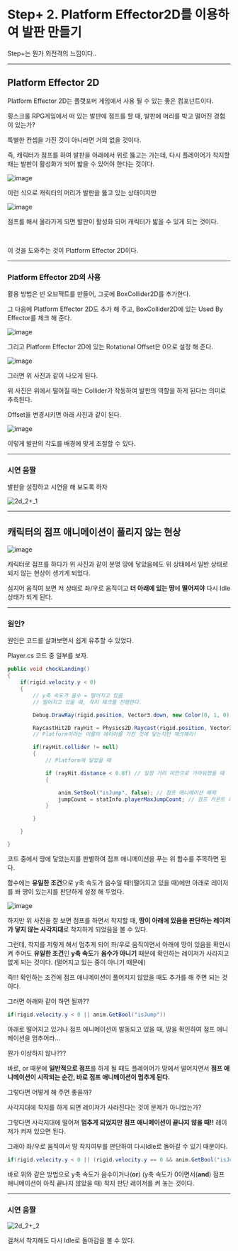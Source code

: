 # Step+ 2. Platform Effector2D를 이용하여 발판 만들기

Step+는 뭔가 외전격의 느낌이다..

<hr>

## Platform Effector 2D

Platform Effector 2D는 플랫포머 게임에서 사용 될 수 있는 좋은 컴포넌트이다.

횡스크롤 RPG게임에서 떠 있는 발판에 점프를 할 때, 발판에 머리를 박고 떨어진 경험이 있는가?

특별한 컨셉을 가진 것이 아니라면 거의 없을 것이다.

즉, 캐릭터가 점프를 하여 발판을 아래에서 위로 뚫고는 가는데, 다시 플레이어가 착지할 때는 발판이 활성화가 되어 밟을 수 있어야 한다는 것이다.

![image](https://user-images.githubusercontent.com/66288087/212875152-b3e81260-6c47-40cc-b448-9a7cbf2fdb05.png)

이런 식으로 캐릭터의 머리가 발판을 뚫고 있는 상태이지만

![image](https://user-images.githubusercontent.com/66288087/212875272-8e213bb1-7455-4912-9fbf-ce2b990bc7b5.png)

점프를 해서 올라가게 되면 발판이 활성화 되어 캐릭터가 밟을 수 있게 되는 것이다.

<br>

이 것을 도와주는 것이 Platform Effector 2D이다.

<hr>

### Platform Effector 2D의 사용

활용 방법은 빈 오브젝트를 만들어, 그곳에 BoxCollider2D를 추가한다.

그 다음에 Platform Effector 2D도 추가 해 주고, BoxCollider2D에 있는 Used By Effector를 체크 해 준다.

![image](https://user-images.githubusercontent.com/66288087/212878296-74584f58-d285-41c6-a7c6-910863e551a2.png)

그리고 Platform Effector 2D에 있는 Rotational Offset은 0으로 설정 해 준다.

![image](https://user-images.githubusercontent.com/66288087/212878534-043f6da6-9084-4eae-b2c3-5c53029bc9ee.png)

그러면 위 사진과 같이 나오게 된다.

위 사진은 위에서 떨어질 때는 Collider가 작동하여 발판의 역할을 하게 된다는 의미로 추측된다.

Offset을 변경시키면 아래 사진과 같이 된다.

![image](https://user-images.githubusercontent.com/66288087/212878861-b4cb78cc-88a0-4fa3-9b01-fb0208c317b8.png)

이렇게 발판의 각도를 배경에 맞게 조절할 수 있다.

<hr>

### 시연 움짤

발판을 설정하고 시연을 해 보도록 하자

![2d_2+_1](https://user-images.githubusercontent.com/66288087/212879961-579c914e-2d1e-4422-8441-08a94d80ba72.gif)

<hr>

## 캐릭터의 점프 애니메이션이 풀리지 않는 현상

![image](https://user-images.githubusercontent.com/66288087/213861653-2053de3f-2df5-409f-9679-c0cd7ae16a4e.png)

캐릭터로 점프를 하다가 위 사진과 같이 분명 땅에 닿았음에도 위 상태에서 일반 상태로 되지 않는 현상이 생기게 되었다.

심지어 움직여 보면 저 상태로 좌/우로 움직이고 **더 아래에 있는 땅**에 **떨어져야** 다시 Idle 상태가 되게 된다.

<hr>

### 원인?

원인은 코드를 살펴보면서 쉽게 유추할 수 있었다.

Player.cs 코드 중 일부를 보자.

```c#
public void checkLanding()
{
    if(rigid.velocity.y < 0)
    {
        // y축 속도가 음수 = 떨어지고 있음
        // 떨어지고 있을 때, 착지 체크를 진행한다.

        Debug.DrawRay(rigid.position, Vector3.down, new Color(0, 1, 0)); // 레이저를 그린다. (시각적으로 보기 위함)

        RaycastHit2D rayHit = Physics2D.Raycast(rigid.position, Vector3.down, 1, LayerMask.GetMask("Platform")); // 진짜 레이저 그리기 (시작위치, 방향, 거리)
        // Platform이라는 이름의 레이어를 가진 것에 닿는지만 체크해라!

        if(rayHit.collider != null)
        {
            // Platform에 닿았을 때

            if (rayHit.distance < 0.8f) // 일정 거리 미만으로 가까워졌을 때
            {

                anim.SetBool("isJump", false); // 점프 애니메이션 해제
                jumpCount = statInfo.playerMaxJumpCount; // 점프 카운트 리셋
            }

        }

    }

}
```

코드 중에서 땅에 닿았는지를 판별하여 점프 애니메이션을 푸는 위 함수를 주목하면 된다.

함수에는 **유일한 조건**으로 y축 속도가 음수일 때!(떨어지고 있을 때)에만 아래로 레이저를 쏴 땅이 있는지를 판단하게 설정 해 두었다.

![image](https://user-images.githubusercontent.com/66288087/213861807-eb13237c-4163-4c7f-8a29-144ee491bf9e.png)

하지만 위 사진을 잘 보면 점프를 하면서 착지할 때, **땅이 아래에 있음을 판단하는 레이저가 닿지 않는 사각지대**로 착지하게 되었음을 볼 수 있다.

그런데, 착지를 저렇게 해서 멈추게 되어 좌/우로 움직이면서 아래에 땅이 있음을 확인시켜 주어도 **유일한 조건**인 **y축 속도**가 **음수가 아니기** 때문에 확인하는 레이저가 사라지고 없게 되는 것이다. (떨어지고 있는 중이 아니기 때문에)

즉!!! 확인하는 조건에 점프 애니메이션이 풀어지지 않았을 때도 추가를 해 주면 되는 것이다.

그러면 아래와 같이 하면 될까??

```c#
if(rigid.velocity.y < 0 || anim.GetBool("isJump"))
```

아래로 떨어지고 있거나 점프 애니메이션이 발동되고 있을 때, 땅을 확인하여 점프 애니메이션을 멈추어라...

뭔가 이상하지 않나???

바로, or 때문에 **일반적으로 점프**를 하게 될 때도 플레이어가 땅에서 떨어지면서 **점프 애니메이션이 시작되는 순간, 바로 점프 애니메이션이 멈추게 된다.**

그렇다면 어떻게 해 주면 좋을까?

사각지대에 착지를 하게 되면 레이저가 사라진다는 것이 문제가 아니었는가?

그렇다면 사각지대에 떨어져 **멈추게 되었지만 점프 애니메이션이 끝나지 않을 때!!** 레이저가 켜져 있으면 된다.

그래야 좌/우로 움직여서 땅 착지여부를 판단하여 다시Idle로 돌아갈 수 있기 때문이다.

```c#
if(rigid.velocity.y < 0 || (rigid.velocity.y == 0 && anim.GetBool("isJump")))
```

바로 위와 같은 방법으로 y축 속도가 음수이거나(**or**) (y축 속도가 0이면서(**and**) 점프 애니메이션이 아직 끝나지 않았을 때) 착지 판단 레이저를 켜 놓는 것이다.

<hr>

### 시연 움짤

![2d_2+_2](https://user-images.githubusercontent.com/66288087/213862141-5587b27e-fca7-4d5e-a16e-2005f6b49eb6.gif)

걸쳐서 착지해도 다시 Idle로 돌아감을 볼 수 있다.


